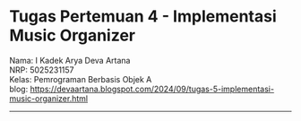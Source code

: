 # Tugas Pertemuan 4 - Implementasi Music Organizer
Nama: I Kadek Arya Deva Artana<br /> 
NRP: 5025231157<br />
Kelas: Pemrograman Berbasis Objek A<br />
blog: https://devaartana.blogspot.com/2024/09/tugas-5-implementasi-music-organizer.html
<hr>
